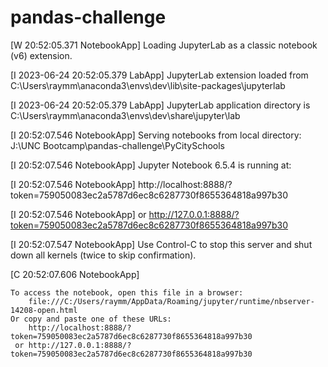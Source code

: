 # pandas-challenge

[W 20:52:05.371 NotebookApp] Loading JupyterLab as a classic notebook (v6) extension.

[I 2023-06-24 20:52:05.379 LabApp] JupyterLab extension loaded from C:\Users\raymm\anaconda3\envs\dev\lib\site-packages\jupyterlab

[I 2023-06-24 20:52:05.379 LabApp] JupyterLab application directory is C:\Users\raymm\anaconda3\envs\dev\share\jupyter\lab

[I 20:52:07.546 NotebookApp] Serving notebooks from local directory: J:\UNC Bootcamp\pandas-challenge\PyCitySchools

[I 20:52:07.546 NotebookApp] Jupyter Notebook 6.5.4 is running at:

[I 20:52:07.546 NotebookApp] http://localhost:8888/?token=759050083ec2a5787d6ec8c6287730f8655364818a997b30

[I 20:52:07.546 NotebookApp]  or http://127.0.0.1:8888/?token=759050083ec2a5787d6ec8c6287730f8655364818a997b30

[I 20:52:07.547 NotebookApp] Use Control-C to stop this server and shut down all kernels (twice to skip confirmation).

[C 20:52:07.606 NotebookApp]


    To access the notebook, open this file in a browser:
        file:///C:/Users/raymm/AppData/Roaming/jupyter/runtime/nbserver-14208-open.html
    Or copy and paste one of these URLs:
        http://localhost:8888/?token=759050083ec2a5787d6ec8c6287730f8655364818a997b30
     or http://127.0.0.1:8888/?token=759050083ec2a5787d6ec8c6287730f8655364818a997b30
